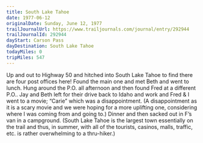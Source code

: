 ```yaml
---
title: South Lake Tahoe
date: 1977-06-12
originalDate: Sunday, June 12, 1977
trailJournalUrl: https://www.trailjournals.com/journal/entry/292944
trailJournalId: 292944
dayStart: Carson Pass
dayDestination: South Lake Tahoe
todayMiles: 0
tripMiles: 547
---
```

Up and out to Highway 50 and hitched into South Lake Tahoe to find there are four post offices here! Found the main one and met Beth and went to lunch. Hung around the P.O. all afternoon and then found Fred at a different P.O.. Jay and Beth left for their drive back to Idaho and work and Fred & I went to a movie; “Carie” which was a disappointment. (A disappointment as it is a scary movie and we were hoping for a more uplifting one, considering where I was coming from and going to.) Dinner and then sacked out in F’s van in a campground. (South Lake Tahoe is the largest town essentially on the trail and thus, in summer, with all of the tourists, casinos, malls, traffic, etc. is rather overwhelming to a thru-hiker.)
